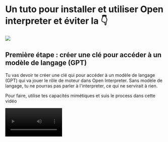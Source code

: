 # Un tuto pour installer et utiliser Open interpreter et éviter la 👇


![](https://media.giphy.com/media/1EghTrigJJhq8/giphy.gif)



## Première étape : créer une clé pour accéder à un modèle de langage (GPT)

Tu vas devoir te créer une clé qui pour accéder à un modèle de langage (GPT) qui va jouer le rôle de moteur dans Open Interpreter. Sans modèle de langage, tu ne pourras pas parler à l'interpreter, ce qui ne servirait à rien. 

Pour faire, utilise tes capacités mimétiques et suis le process dans cette vidéo 

<video src='https://github.com/ArthurSrz/install_open_interpreter/raw/main/media/step1_video.mov' width=180/>


## Deuxième étape : faire ouvrir la bouche à ton ordinateur

Il va falloir faire en sorte que ton ordinateur ouvre la bouche pour manger la clé du modèle, et pour cela, va falloir un peu lui forcer la main en ouvrant **le Terminal** (😱🪦😭).  

![](https://media.giphy.com/media/91ZWDiiGwCeE8/giphy-downsized-large.gif)

S'il n'est pas déjà ouvert, tu peux cliquer ici : 

![](media/step2..png)



## Troisième étape : faire manger la clé à l'ordinateur

Un ordinateur, c'est bien connu, ça mange des clés. Pour lui faire manger la clé, tape dans le terminal cette ligne de code :

```
export OPENAI_API_KEY=ta clé API
```

De cette manière :

![](media/step3.png)

Puis appuie sur ⏎


## Quatrième étape : incorporer Open Interpreter à ton ordinateur

Là, il va falloir incorporer Open Interpreter à ton ordinateur. Ca veut dire télécharger open interpreter de manière à ce qu'il fasse partie de l'ordinateur et que tu puisses l'utiliser quand tu veux. 

Dans le terminal encore : 

```
pip install open-interpreter
```

Puis appuie sur ⏎

Résultat, plein de lignes terrifiantes font défiler (voir ci-dessous). Pas de panique, c'est tout à fait normal. 

![](media/step4.png)


## Cinquième étape : allumer Open interpreter

Vous avez le feu vert pour allumer Open interpreter

![](https://media.giphy.com/media/l17DK2vrv0lkl776pn/giphy.gif)


Pour cela, toujours dans le Terminal : 

```
interpreter --fast
```

Pourquoi le "--fast" ? Parce que cela va permettre d'allumer Open interpreter sur GPT 3-5 qui est NETTEMENT moins cher que GPT 4. Moins cher c'est à dire que GPT 4 va vous couter 20 € par mois si vous l'utilisez relativement intensément, et GPT 3-5 aux environs de 0.60 €. Et pour l'avoir testé, GPT 3-5 est LARGEMENT assez performant quand on est pas geek ou data scientist de naissance. 

## Sixième étape : Dire bonjour à Open Interpreter et lui poser une première question

<video src='https://github.com/ArthurSrz/install_open_interpreter/raw/main/media/step6.mov' width=180/>

## Septième étape : réaliser tout ce que vous allez pouvoir faire maintenant.

![](https://media.giphy.com/media/XUFPGrX5Zis6Y/giphy.gif)
